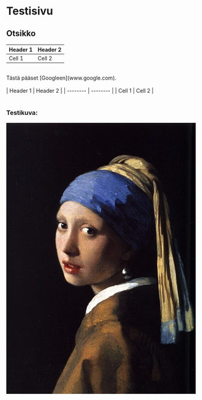 # Testisivu

## Otsikko
| Header 1 | Header 2 |
| -------- | -------- |
| Cell 1   | Cell 2   |
<br>
Tästä pääset [Googleen](www.google.com).
<br>
<br>
| Header 1 | Header 2 |
| -------- | -------- |
| Cell 1   | Cell 2   |
<br>
<br>

### Testikuva:
<img src="kuva.jpg">
